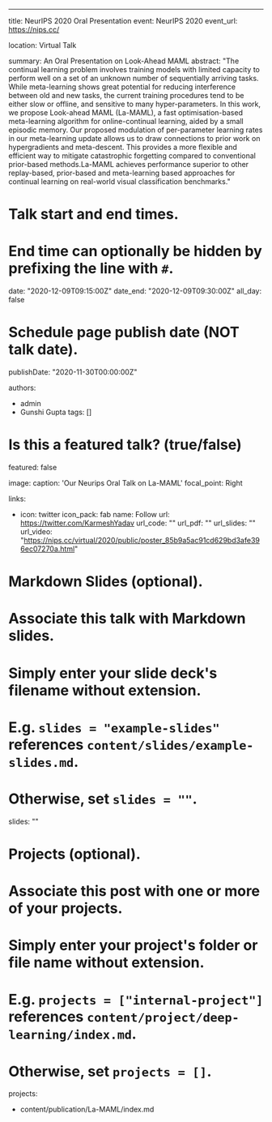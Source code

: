 ---
title: NeurIPS 2020 Oral Presentation
event: NeurIPS 2020
event_url: https://nips.cc/

location: Virtual Talk

summary: An Oral Presentation on Look-Ahead MAML
abstract: "The continual learning problem involves training models with limited capacity to perform well on a set of an unknown number of sequentially arriving tasks. While meta-learning shows great potential for reducing interference between old and new tasks, the current training procedures tend to be either slow or offline, and sensitive to many hyper-parameters. In this work, we propose Look-ahead MAML (La-MAML), a fast optimisation-based meta-learning algorithm for online-continual learning, aided by a small episodic memory. Our proposed modulation of per-parameter learning rates in our meta-learning update allows us to draw connections to prior work on hypergradients and meta-descent. This provides a more flexible and efficient way to mitigate catastrophic forgetting compared to conventional prior-based methods.La-MAML achieves performance superior to other replay-based, prior-based and meta-learning based approaches for continual learning on real-world visual classification benchmarks."

# Talk start and end times.
#   End time can optionally be hidden by prefixing the line with `#`.
date: "2020-12-09T09:15:00Z"
date_end: "2020-12-09T09:30:00Z"
all_day: false

# Schedule page publish date (NOT talk date).
publishDate: "2020-11-30T00:00:00Z"

authors: 
- admin
- Gunshi Gupta
tags: []

# Is this a featured talk? (true/false)
featured: false

image:
  caption: 'Our Neurips Oral Talk on La-MAML'
  focal_point: Right

links:
- icon: twitter
  icon_pack: fab
  name: Follow
  url: https://twitter.com/KarmeshYadav
url_code: ""
url_pdf: ""
url_slides: ""
url_video: "https://nips.cc/virtual/2020/public/poster_85b9a5ac91cd629bd3afe396ec07270a.html"

# Markdown Slides (optional).
#   Associate this talk with Markdown slides.
#   Simply enter your slide deck's filename without extension.
#   E.g. `slides = "example-slides"` references `content/slides/example-slides.md`.
#   Otherwise, set `slides = ""`.
slides: ""

# Projects (optional).
#   Associate this post with one or more of your projects.
#   Simply enter your project's folder or file name without extension.
#   E.g. `projects = ["internal-project"]` references `content/project/deep-learning/index.md`.
#   Otherwise, set `projects = []`.
projects:
- content/publication/La-MAML/index.md